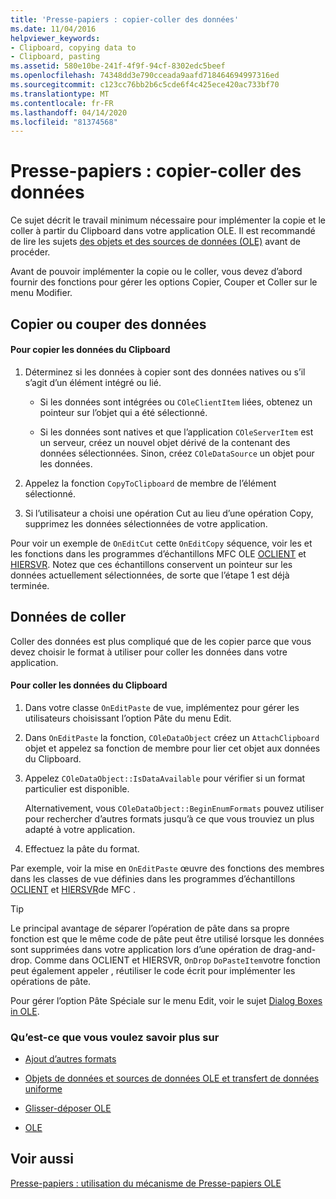 ```yaml
---
title: 'Presse-papiers : copier-coller des données'
ms.date: 11/04/2016
helpviewer_keywords:
- Clipboard, copying data to
- Clipboard, pasting
ms.assetid: 580e10be-241f-4f9f-94cf-8302edc5beef
ms.openlocfilehash: 74348dd3e790cceada9aafd718464694997316ed
ms.sourcegitcommit: c123cc76bb2b6c5cde6f4c425ece420ac733bf70
ms.translationtype: MT
ms.contentlocale: fr-FR
ms.lasthandoff: 04/14/2020
ms.locfileid: "81374568"
---
```

# <a name="clipboard-copying-and-pasting-data"></a>Presse-papiers : copier-coller des données

Ce sujet décrit le travail minimum nécessaire pour implémenter la copie et le coller à partir du Clipboard dans votre application OLE. Il est recommandé de lire les sujets [des objets et des sources de données (OLE)](../mfc/data-objects-and-data-sources-ole.md) avant de procéder.

Avant de pouvoir implémenter la copie ou le coller, vous devez d’abord fournir des fonctions pour gérer les options Copier, Couper et Coller sur le menu Modifier.

## <a name="copying-or-cutting-data"></a><a name="_core_copying_or_cutting_data"></a>Copier ou couper des données

#### <a name="to-copy-data-to-the-clipboard"></a>Pour copier les données du Clipboard

1. Déterminez si les données à copier sont des données natives ou s’il s’agit d’un élément intégré ou lié.

   - Si les données sont intégrées ou `COleClientItem` liées, obtenez un pointeur sur l’objet qui a été sélectionné.

   - Si les données sont natives et que l’application `COleServerItem` est un serveur, créez un nouvel objet dérivé de la contenant des données sélectionnées. Sinon, créez `COleDataSource` un objet pour les données.

1. Appelez la fonction `CopyToClipboard` de membre de l’élément sélectionné.

1. Si l’utilisateur a choisi une opération Cut au lieu d’une opération Copy, supprimez les données sélectionnées de votre application.

Pour voir un exemple de `OnEditCut` cette `OnEditCopy` séquence, voir les et les fonctions dans les programmes d’échantillons MFC OLE [OCLIENT](../overview/visual-cpp-samples.md) et [HIERSVR](../overview/visual-cpp-samples.md). Notez que ces échantillons conservent un pointeur sur les données actuellement sélectionnées, de sorte que l’étape 1 est déjà terminée.

## <a name="pasting-data"></a><a name="_core_pasting_data"></a>Données de coller

Coller des données est plus compliqué que de les copier parce que vous devez choisir le format à utiliser pour coller les données dans votre application.

#### <a name="to-paste-data-from-the-clipboard"></a>Pour coller les données du Clipboard

1. Dans votre classe `OnEditPaste` de vue, implémentez pour gérer les utilisateurs choisissant l’option Pâte du menu Edit.

1. Dans `OnEditPaste` la fonction, `COleDataObject` créez un `AttachClipboard` objet et appelez sa fonction de membre pour lier cet objet aux données du Clipboard.

1. Appelez `COleDataObject::IsDataAvailable` pour vérifier si un format particulier est disponible.

   Alternativement, vous `COleDataObject::BeginEnumFormats` pouvez utiliser pour rechercher d’autres formats jusqu’à ce que vous trouviez un plus adapté à votre application.

1. Effectuez la pâte du format.

Par exemple, voir la mise en `OnEditPaste` œuvre des fonctions des membres dans les classes de vue définies dans les programmes d’échantillons [OCLIENT](../overview/visual-cpp-samples.md) et [HIERSVR](../overview/visual-cpp-samples.md)de MFC .

> [!TIP]
> Le principal avantage de séparer l’opération de pâte dans sa propre fonction est que le même code de pâte peut être utilisé lorsque les données sont supprimées dans votre application lors d’une opération de drag-and-drop. Comme dans OCLIENT et HIERSVR, `OnDrop` `DoPasteItem`votre fonction peut également appeler , réutiliser le code écrit pour implémenter les opérations de pâte.

Pour gérer l’option Pâte Spéciale sur le menu Edit, voir le sujet [Dialog Boxes in OLE](../mfc/dialog-boxes-in-ole.md).

### <a name="what-do-you-want-to-know-more-about"></a>Qu’est-ce que vous voulez savoir plus sur

- [Ajout d’autres formats](../mfc/clipboard-adding-other-formats.md)

- [Objets de données et sources de données OLE et transfert de données uniforme](../mfc/data-objects-and-data-sources-ole.md)

- [Glisser-déposer OLE](../mfc/drag-and-drop-ole.md)

- [OLE](../mfc/ole-background.md)

## <a name="see-also"></a>Voir aussi

[Presse-papiers : utilisation du mécanisme de Presse-papiers OLE](../mfc/clipboard-using-the-ole-clipboard-mechanism.md)
